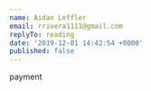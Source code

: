 ```yaml
---
name: Aidan Leffler
email: rrivera1111@gmail.com
replyTo: reading
date: '2019-12-01 14:42:54 +0000'
published: false
---
```


payment